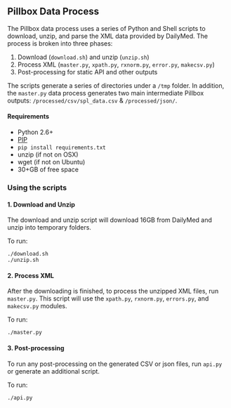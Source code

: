 ## Pillbox Data Process

The Pillbox data process uses a series of Python and Shell scripts to download, unzip, and parse the XML data provided by DailyMed. The process is broken into three phases:

1. Download (`download.sh`) and unzip (`unzip.sh`)
2. Process XML (`master.py`, `xpath.py`, `rxnorm.py`, `error.py`, `makecsv.py`)
3. Post-processing for static API and other outputs

The scripts generate a series of directories under a `/tmp` folder. In addition, the `master.py` data process generates two main intermediate Pillbox outputs: `/processed/csv/spl_data.csv` & `/processed/json/`.

#### Requirements

- Python 2.6+
- [PIP](http://www.pip-installer.org/en/latest/installing.html#install-or-upgrade-pip)
- `pip install requirements.txt`
- unzip (if not on OSX)
- wget (if not on Ubuntu)
- 30+GB of free space

### Using the scripts

#### 1. Download and Unzip
The download and unzip script will download 16GB from DailyMed and unzip into temporary folders.

To run:

```
./download.sh
./unzip.sh
```

#### 2. Process XML

After the downloading is finished, to process the unzipped XML files, run `master.py`. This script will use the `xpath.py`, `rxnorm.py`, `errors.py`, and `makecsv.py` modules.

To run:

```
./master.py
```

#### 3. Post-processing

To run any post-processing on the generated CSV or json files, run `api.py` or generate an additional script.

To run:

```
./api.py
```
